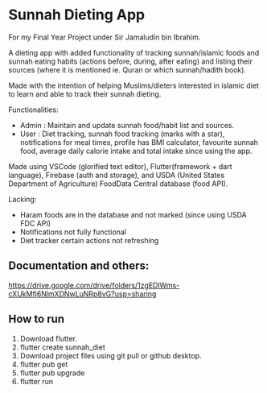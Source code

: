 # Sunnah Dieting App 
For my Final Year Project under Sir Jamaludin bin Ibrahim.

A dieting app with added functionality of tracking sunnah/islamic foods and sunnah eating habits (actions before, during, after eating) and listing their sources (where it is mentioned ie. Quran or which sunnah/hadith book).

Made with the intention of helping Muslims/dieters interested in islamic diet to learn and able to track their sunnah dieting. 

Functionalities:
- Admin : Maintain and update sunnah food/habit list and sources.
- User : Diet tracking, sunnah food tracking (marks with a star), notifications for meal times, profile has BMI calculator, favourite sunnah food, average daily calorie intake and total intake since using the app.

Made using VSCode (glorified text editor), Flutter(framework + dart language), Firebase (auth and storage), and USDA (United States Department of Agriculture) FoodData Central database (food API).

Lacking:
- Haram foods are in the database and not marked (since using USDA FDC API)
- Notifications not fully functional
- Diet tracker certain actions not refreshing

## Documentation and others: 
https://drive.google.com/drive/folders/1zgEDlWms-cXUkMfj6NlmXDNwLuNRp8vG?usp=sharing

## How to run
1. Download flutter.
2. flutter create sunnah_diet
3. Download project files using git pull or github desktop.
4. flutter pub get
5. flutter pub upgrade
6. flutter run 

